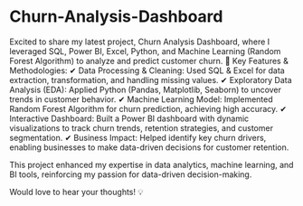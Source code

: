 # Churn-Analysis-Dashboard
Excited to share my latest project, Churn Analysis Dashboard, where I leveraged SQL, Power BI, Excel, Python, and Machine Learning (Random Forest Algorithm) to analyze and predict customer churn.
🔹 Key Features & Methodologies:
✔ Data Processing & Cleaning: Used SQL & Excel for data extraction, transformation, and handling missing values.
✔ Exploratory Data Analysis (EDA): Applied Python (Pandas, Matplotlib, Seaborn) to uncover trends in customer behavior.
✔ Machine Learning Model: Implemented Random Forest Algorithm for churn prediction, achieving high accuracy.
✔ Interactive Dashboard: Built a Power BI dashboard with dynamic visualizations to track churn trends, retention strategies, and customer segmentation.
✔ Business Impact: Helped identify key churn drivers, enabling businesses to make data-driven decisions for customer retention.

This project enhanced my expertise in data analytics, machine learning, and BI tools, reinforcing my passion for data-driven decision-making.

Would love to hear your thoughts! 💡
